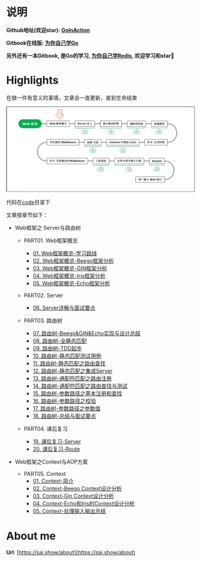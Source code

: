 # 说明

**Github地址(欢迎star): [GoInAction](https://github.com/step-by-step-wiki/GoInAction)**

**Gitbook在线版: [为你自己学Go](https://go.step-by-step.wiki)**

**另外还有一本Gitbook, 是Go的学习, [为你自己学Redis](https://redis.step-by-step.wiki), 欢迎学习和star🌟**

# Highlights

在做一件有意义的事情，文章会一直更新，直到生命结束

![Web框架概览](./img/Web框架之%20Server与路由树%20/1.Web框架概览-学习路线/Web框架概览.png)

代码在[code](code)目录下

文章按章节如下：

-  Web框架之 Server与路由树 
	- PART01. Web框架概览
		- [01. Web框架概览-学习路线](./PART01.%20Web框架概览/01.%20Web框架概览-学习路线.md)
		- [02. Web框架概览-Beego框架分析](./PART01.%20Web框架概览/2.%20Web框架概览-Beego框架分析.md)
		- [03. Web框架概览-GIN框架分析](./PART01.%20Web框架概览/3.%20Web框架概览-GIN框架分析.md)
		- [04. Web框架概览-Iris框架分析](./PART01.%20Web框架概览/4.%20Web框架概览-Iris框架分析.md)
		- [05. Web框架概览-Echo框架分析](./PART01.%20Web框架概览/5.%20Web框架概览-Echo框架分析.md)

	- PART02. Server
		- [06. Server详解与面试要点](./PART02.%20Server/6.%20Server详解与面试要点.md)
		
	- PART03. 路由树
		- [07. 路由树-Beego&GIN&Echo实现与设计总结](./PART03.%20路由树/7.%20路由树-Beego&GIN&Echo实现与设计总结.md)
		- [08. 路由树-全静态匹配](./PART03.%20路由树/8.%20路由树-全静态匹配.md)
		- [09. 路由树-TDD起步](./PART03.%20路由树/9.%20路由树-TDD起步.md)
		- [10. 路由树-静态匹配测试用例](./PART03.%20路由树/10.%20路由树-静态匹配测试用例.md)
		- [11. 路由树-静态匹配之路由查找](./PART03.%20路由树/11.%20路由树-静态匹配之路由查找.md)
		- [12. 路由树-静态匹配之集成Server](./PART03.%20路由树/12.%20路由树-静态匹配之集成Server.md)
		- [13. 路由树-通配符匹配之路由注册](./PART03.%20路由树/13.%20路由树-通配符匹配之路由注册.md)
		- [14. 路由树-通配符匹配之路由查找与测试](./PART03.%20路由树/14.%20路由树-通配符匹配之路由查找与测试.md)
		- [15. 路由树-参数路径之基本注册和查找](./PART03.%20路由树/15.%20路由树-参数路径之基本注册和查找.md)
		- [16. 路由树-参数路径之校验](./PART03.%20路由树/16.%20路由树-参数路径之校验.md)
		- [17. 路由树-参数路径之参数值](./PART03.%20路由树/17.%20路由树-参数路径之参数值.md)
		- [18. 路由树-总结与面试要点](./PART03.%20路由树/18.%20路由树-总结与面试要点.md)

	- PART04. 课后复习
		- [19. 课后复习-Server](./PART04.%20课后复习/19.%20课后复习-Server.md)
		- [20. 课后复习-Route](./PART04.%20课后复习/20.%20课后复习-Route.md)

-  Web框架之Context与AOP方案
	- PART05. Context
		- [01. Context-简介](./PART05.%20Context/1.%20Context-简介.md)
		- [02. Context-Beego Context设计分析](./PART05.%20Context/2.%20Context-Beego%20Context设计分析.md)
		- [03. Context-Gin Context设计分析](./PART05.%20Context/3.%20Context-Gin%20Context设计分析.md)
		- [04. Context-Echo和Iris的Context设计分析](./PART05.%20Context/4.%20Context-Echo和Iris的Context设计分析.md)
		- [05. Context-处理输入输出总结](./PART05.%20Context/5.%20Context-处理输入输出总结.md)

# About me
**Url**: [https://sai.show/about](https://sai.show/about)

	